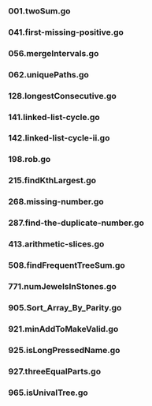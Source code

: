 ### 001.twoSum.go
### 041.first-missing-positive.go
### 056.mergeIntervals.go
### 062.uniquePaths.go
### 128.longestConsecutive.go
### 141.linked-list-cycle.go
### 142.linked-list-cycle-ii.go
### 198.rob.go
### 215.findKthLargest.go
### 268.missing-number.go
### 287.find-the-duplicate-number.go
### 413.arithmetic-slices.go
### 508.findFrequentTreeSum.go
### 771.numJewelsInStones.go
### 905.Sort_Array_By_Parity.go 
### 921.minAddToMakeValid.go
### 925.isLongPressedName.go
### 927.threeEqualParts.go 
### 965.isUnivalTree.go
